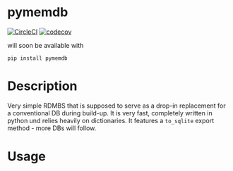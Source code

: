 # pymemdb
[![CircleCI](https://circleci.com/gh/luerhard/pymemdb.svg?style=svg)](https://circleci.com/gh/luerhard/pymemdb) [![codecov](https://codecov.io/gh/luerhard/pymemdb/branch/master/graph/badge.svg)](https://codecov.io/gh/luerhard/pymemdb)

will soon be available with 
```
pip install pymemdb
```

# Description
Very simple RDMBS that is supposed to serve as a drop-in replacement for a conventional DB during build-up. It is very fast, completely written in python und relies heavily on dictionaries. It features a `to_sqlite` export method - more DBs will follow.

# Usage